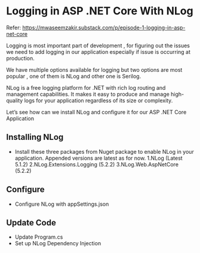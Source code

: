 # Logging in ASP .NET Core With NLog
Refer: https://mwaseemzakir.substack.com/p/episode-1-logging-in-asp-net-core

Logging is most important part of development , for figuring out the issues we need to add logging in our application especially if issue is occurring at production.

We have multiple options available for logging but two options are most popular , one of them is NLog and other one is Serilog.

NLog is a free logging platform for .NET with rich log routing and management capabilities. It makes it easy to produce and manage high-quality logs for your application regardless of its size or complexity.

Let’s see how can we install NLog and configure it for our ASP .NET Core Application

## Installing NLog

- Install these three packages from Nuget package to enable NLog in your application. Appended versions are latest as for now.
1.NLog (Latest 5.1.2)
2.NLog.Extensions.Logging (5.2.2)
3.NLog.Web.AspNetCore (5.2.2)

## Configure
- Configure NLog with appSettings.json

## Update Code
- Update Program.cs
- Set up NLog Dependency Injection


